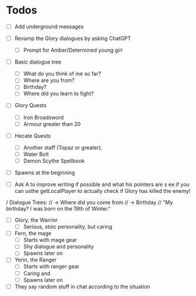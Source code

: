 # Todos
- [ ] Add underground messages

- [ ] Revamp the Glory dialogues by asking ChatGPT
	- [ ] Prompt for Amber/Determined young girl


- [ ] Basic dialogue tree
	- [ ] What do you think of me so far?
	- [ ] Where are you from?
	- [ ] Birthday?
	- [ ] Where did you learn to fight?

- [ ] Glory Quests
	- [ ] Iron Broadsword
	- [ ] Armour greater than 20

- [ ] Hecate Quests
	- [ ] Another staff (Topaz or greater).
	- [ ] Water Bolt
	- [ ] Demon Scythe Spellbook
- [ ] Spawns at the beginning
- [ ] Ask A to improve writing if possible and what his pointers are
 s ee if you can usthe getLocalPlayer to actually check if Glory has killed the enemy!

/ Dialogue Trees:
// -> Where did you come from
// -> Birthday
// "My birthday? I was born on the 19th of Winter."

- [ ] Glory, the Warrior
	- [ ] Serious, stoic personality, but caring
- [ ] Fern, the mage
	- [ ] Starts with mage gear
	- [ ] Shy dialogue and personality
	- [ ] Spawns later on
- [ ] Yerin, the Ranger
	- [ ] Starts with ranger gear
	- [ ] Caring and
	- [ ] Spawns later on
- [ ] They say random stuff in chat according to the situation
